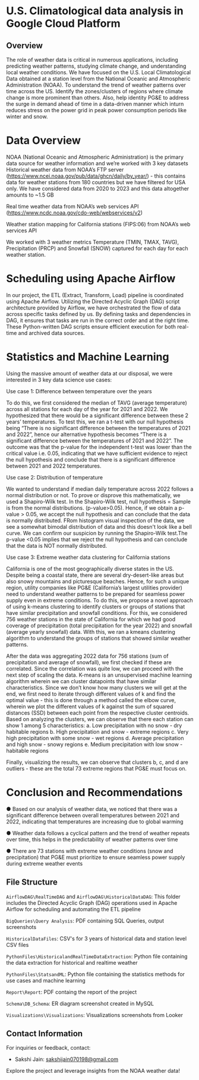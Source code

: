 # U.S. Climatological data analysis in Google Cloud Platform

## Overview

The role of weather data is critical in numerous applications, including predicting weather patterns, studying climate change, and understanding local weather conditions. We have focused on the U.S. Local Climatological Data obtained at a station level from the National Oceanic and Atmospheric Administration (NOAA). To understand the trend of weather patterns over time across the US. Identify the zones/clusters of regions where climate change is more prominent than others. Also, help identity PG&E to address the surge in demand ahead of time in a data-driven manner which inturn reduces stress on the power grid in peak power consumption periods like winter and snow.

# Data Overview

NOAA (National Oceanic and Atmospheric Administration) is the primary data source for weather information and we’re worked with 3 key datasets
Historical weather data from NOAA’s FTP server (https://www.ncei.noaa.gov/pub/data/ghcn/daily/by_year/) - this contains data for weather stations from 180 countries but we have filtered for USA only. We have considered data from 2020 to 2023 and this data altogether amounts to ~1.5 GB

Real time weather data from NOAA’s web services API (https://www.ncdc.noaa.gov/cdo-web/webservices/v2)

Weather station mapping for California stations (FIPS:06) from NOAA’s web services API

We worked with 3 weather metrics Temperature (TMIN, TMAX, TAVG), Precipitation (PRCP) and Snowfall (SNOW) captured for each day for each weather station.

# Scheduling using Apache Airflow

In our project, the ETL (Extract, Transform, Load) pipeline is coordinated using Apache Airflow. Utilizing the Directed Acyclic Graph (DAG) script architecture provided by Airflow, we have orchestrated the flow of data across specific tasks defined by us. By defining tasks and dependencies in DAG, it ensures that tasks are run in the correct order and at the right time. These Python-written DAG scripts ensure efficient execution for both real-time and archived data sources.

# Statistics and Machine Learning 

Using the massive amount of weather data at our disposal, we were interested in 3 key data science use cases: 

 Use case 1: Difference between temperature over the years

 To do this, we first considered the median of TAVG (average temperature) across all stations for each day of the year for 2021 and 2022. We hypothesized that there would be a significant difference between these 2 years’ temperatures. To test this, we ran a t-test with our null hypothesis being “There is no significant difference between the temperatures of 2021 and 2022”, hence our alternative hypothesis becomes “There is a significant difference between the temperatures of 2021 and 2022”. The outcome was that the p-value for the independent t-test was lower than the critical value i.e. 0.05, indicating that we have sufficient evidence to reject the null hypothesis and conclude that there is a significant difference between 2021 and 2022 temperatures. 

 Use case 2: Distribution of temperature

We wanted to understand if median daily temperature across 2022 follows a normal distribution or not. To prove or disprove this mathematically, we used a Shapiro-Wilk test. In the Shapiro-Wilk test, null hypothesis = Sample is from the normal distributions. (p-value>0.05). Hence, if we obtain a p-value > 0.05, we accept the null hypothesis and can conclude that the data is normally distributed. FRom histogram visual inspection of the data, we see a somewhat bimodal distribution of data and this doesn't look like a bell curve. We can confirm our suspicion by running the Shapiro-Wilk test.The p-value <0.05 implies that we reject the null hypothesis and can conclude that the data is NOT normally distributed.


 Use case 3: Extreme weather data clustering for California stations

 California is one of the most geographically diverse states in the US. Despite being a coastal state, there are several dry-desert-like areas but also snowy mountains and picturesque beaches. Hence, for such a unique region, utility companies like PG&E (California’s largest utilities provider) need to understand weather patterns to be prepared for seamless power supply even in extreme conditions. To do this, we propose a novel approach of using k-means clustering to identify clusters or groups of stations that have similar precipitation and snowfall conditions. For this, we considered 756 weather stations in the state of California for which we had good coverage of precipitation (total precipitation for the year 2022) and snowfall (average yearly snowfall) data. With this, we ran a kmeans clustering algorithm to understand the groups of stations that showed similar weather patterns.

After the data was aggregating 2022 data for 756 stations (sum of precipitation and average of snowfall), we first checked if these are correlated. Since the correlation was quite low, we can proceed with the next step of scaling the data. K-means is an unsupervised machine learning algorithm wherein we can cluster datapoints that have similar characteristics. Since we don’t know how many clusters we will get at the end, we first need to iterate through different values of k and find the optimal value - this is done through a method called the elbow curve, wherein we plot the different values of k against the sum of squared distances (SSD) between each point from the respective cluster centroids. Based on analyzing the clusters, we can observe that there each station can show 1 among 5 characteristics:
        a.	Low precipitation with no snow - dry habitable regions
        b.	High precipitation and snow - extreme regions
        c.	Very high precipitation with some snow - wet regions
        d.	Average precipitation and high snow - snowy regions
        e.	Medium precipitation with low snow - habitable regions

Finally, visualizing the results, we can observe that clusters b, c, and d are outliers - these are the total 73 extreme regions that PG&E must focus on.

# Conclusion and Recommendations

●	Based on our analysis of weather data, we noticed that there was a significant difference between overall temperatures between 2021 and 2022, indicating that temperatures are increasing due to global warming

●	Weather data follows a cyclical pattern and the trend of weather repeats over time, this helps in the predictability of weather patterns over time

●	There are 73 stations with extreme weather conditions (snow and precipitation) that PG&E must prioritize to ensure seamless power supply during extreme weather events

## File Structure

`AirflowDAG\RealTimeDAG` and `AirflowDAG\HistoricalDataDAG`: This folder includes the Directed Acyclic Graph (DAG) operations used in Apache Airflow for scheduling and automating the ETL pipeline

`BigQueries\Query Analysis`: PDF containing SQL Queries, output screenshots

`HistoricalDataFiles`: CSV's for 3 years of historical data and station level CSV files

`PythonFiles\HistoricalandRealTimeDataExtraction`: Python file containing the data extraction for historical and realtime weather

`PythonFiles\StatsandML`: Python file containing the statistics methods for use cases and machine learning

`Report\Report`: PDF containg the report of the project

`Schema\DB_Schema`: ER diagram screenshot created in MySQL

`Visualizations\Visualizations`: Visualizations screenshots from Looker

## Contact Information

For inquiries or feedback, contact:

- Sakshi Jain: sakshijain070198@gmail.com

Explore the project and leverage insights from the NOAA weather data!

